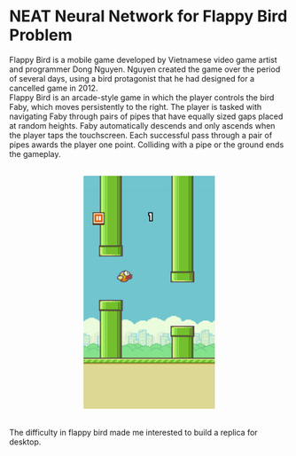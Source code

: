 <h1>NEAT Neural Network for Flappy Bird Problem</h1>

<p>Flappy Bird is a mobile game developed by Vietnamese video game artist and programmer Dong Nguyen. Nguyen created the game over the period of several days, using a bird protagonist that he had designed for a cancelled game in 2012.<br>
Flappy Bird is an arcade-style game in which the player controls the bird Faby, which moves persistently to the right. The player is tasked with navigating Faby through pairs of pipes that have equally sized gaps placed at random heights. Faby automatically descends and only ascends when the player taps the touchscreen. Each successful pass through a pair of pipes awards the player one point. Colliding with a pipe or the ground ends the gameplay.<br>
<br></p>
<p align="center">
  <img src="images\Flappy_Bird_gameplay.png" alt="Original flappy bird">
</p>
<br>
The difficulty in flappy bird made me interested to build a replica for desktop.
</p>